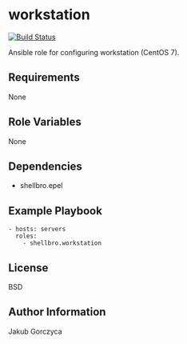 workstation
===========

[![Build Status](https://travis-ci.org/shellbro/ansible-role-workstation.svg?branch=master)](https://travis-ci.org/shellbro/ansible-role-workstation)

Ansible role for configuring workstation (CentOS 7).

Requirements
------------

None

Role Variables
--------------

None

Dependencies
------------

* shellbro.epel

Example Playbook
----------------

    - hosts: servers
      roles:
        - shellbro.workstation

License
-------

BSD

Author Information
------------------

Jakub Gorczyca
